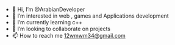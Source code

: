 - 👋 Hi, I’m @ArabianDeveloper
- 👀 I’m interested in web , games and Applications development
- 🌱 I’m currently learning c++
- 💞️ I’m looking to collaborate on projects
- 📫 How to reach me 12wmwm34@gmail.com

<!---
ArabianDeveloper/ArabianDeveloper is a ✨ special ✨ repository because its `README.md` (this file) appears on your GitHub profile.
You can click the Preview link to take a look at your changes.
--->
